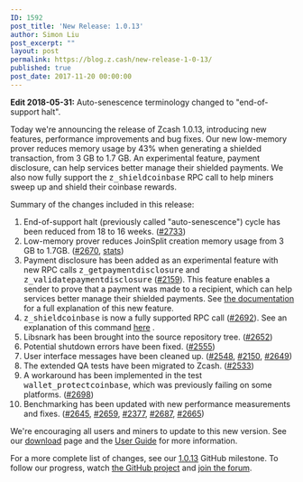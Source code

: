 ```yaml
---
ID: 1592
post_title: 'New Release: 1.0.13'
author: Simon Liu
post_excerpt: ""
layout: post
permalink: https://blog.z.cash/new-release-1-0-13/
published: true
post_date: 2017-11-20 00:00:00
---
```

<strong>Edit 2018-05-31:</strong> Auto-senescence terminology changed to "end-of-support halt".

Today we're announcing the release of Zcash 1.0.13, introducing new features, performance improvements and bug fixes. Our new low-memory prover reduces memory usage by 43% when generating a shielded transaction, from 3 GB to 1.7 GB. An experimental feature, payment disclosure, can help services better manage their shielded payments. We also now fully support the <tt class="docutils literal">z_shieldcoinbase</tt> RPC call to help miners sweep up and shield their coinbase rewards.

Summary of the changes included in this release:
<ol class="arabic simple">
 	<li>End-of-support halt (previously called "auto-senescence") cycle has been reduced from 18 to 16 weeks. (<a class="reference external" href="https://github.com/zcash/zcash/pull/2733">#2733</a>)</li>
 	<li>Low-memory prover reduces JoinSplit creation memory usage from 3 GB to 1.7GB. (<a class="reference external" href="https://github.com/zcash/zcash/pull/2670">#2670</a>, <a class="reference external" href="https://speed.z.cash/timeline/?exe=1&amp;base=1%2B178&amp;ben=memory+createjoinsplit&amp;env=1&amp;revs=50&amp;equid=off&amp;quarts=on&amp;extr=on">stats</a>)</li>
 	<li>Payment disclosure has been added as an experimental feature with new RPC calls <tt class="docutils literal">z_getpaymentdisclosure</tt> and <tt class="docutils literal">z_validatepaymentdisclosure</tt> (<a class="reference external" href="https://github.com/zcash/zcash/pull/2159">#2159</a>). This feature enables a sender to prove that a payment was made to a recipient, which can help services better manage their shielded payments. See <a class="reference external" href="https://github.com/zcash/zcash/blob/master/doc/payment-disclosure.md">the documentation</a> for a full explanation of this new feature.</li>
 	<li><tt class="docutils literal">z_shieldcoinbase</tt> is now a fully supported RPC call (<a class="reference external" href="https://github.com/zcash/zcash/pull/2692">#2692</a>). See an explanation of this command <a class="reference external" href="https://github.com/zcash/zcash/tree/master/doc/shield-coinbase.md">here</a> .</li>
 	<li>Libsnark has been brought into the source repository tree. (<a class="reference external" href="https://github.com/zcash/zcash/pull/2652">#2652</a>)</li>
 	<li>Potential shutdown errors have been fixed. (<a class="reference external" href="https://github.com/zcash/zcash/pull/2555">#2555</a>)</li>
 	<li>User interface messages have been cleaned up. (<a class="reference external" href="https://github.com/zcash/zcash/pull/2548">#2548</a>, <a class="reference external" href="https://github.com/zcash/zcash/pull/2150">#2150</a>, <a class="reference external" href="https://github.com/zcash/zcash/pull/2649">#2649</a>)</li>
 	<li>The extended QA tests have been migrated to Zcash. (<a class="reference external" href="https://github.com/zcash/zcash/pull/2533">#2533</a>)</li>
 	<li>A workaround has been implemented in the test <tt class="docutils literal">wallet_protectcoinbase</tt>, which was previously failing on some platforms. (<a class="reference external" href="https://github.com/zcash/zcash/pull/2698">#2698</a>)</li>
 	<li>Benchmarking has been updated with new performance measurements and fixes. (<a class="reference external" href="https://github.com/zcash/zcash/pull/2645">#2645</a>, <a class="reference external" href="https://github.com/zcash/zcash/pull/2659">#2659</a>, <a class="reference external" href="https://github.com/zcash/zcash/pull/2377">#2377</a>, <a class="reference external" href="https://github.com/zcash/zcash/pull/2687">#2687</a>, <a class="reference external" href="https://github.com/zcash/zcash/pull/2665">#2665</a>)</li>
</ol>
We're encouraging all users and miners to update to this new version. See our <a class="reference external" href="https://z.cash/download.html">download</a> page and the <a class="reference external" href="https://zcash.readthedocs.io/en/latest/rtd_pages/rtd_docs/user_guide.html">User Guide</a> for more information.

For a more complete list of changes, see our <a class="reference external" href="https://github.com/zcash/zcash/milestone/63?closed=1">1.0.13</a> GitHub milestone. To follow our progress, watch <a class="reference external" href="https://github.com/zcash/zcash/milestones">the GitHub project</a> and <a class="reference external" href="https://forum.z.cash/">join the forum</a>.